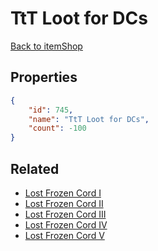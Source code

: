 # TtT Loot for DCs

<no description available>

[Back to itemShop](../item-shops.md)

## Properties

```json
{
    "id": 745,
    "name": "TtT Loot for DCs",
    "count": -100
}
```

## Related

- [Lost Frozen Cord I](../items/20896-lost-frozen-cord-i.md)
- [Lost Frozen Cord II](../items/20897-lost-frozen-cord-ii.md)
- [Lost Frozen Cord III](../items/20898-lost-frozen-cord-iii.md)
- [Lost Frozen Cord IV](../items/20899-lost-frozen-cord-iv.md)
- [Lost Frozen Cord V](../items/20900-lost-frozen-cord-v.md)

